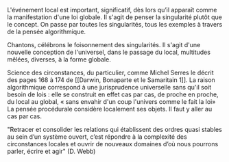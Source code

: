 L'événement local est important, significatif, dès lors qu’il apparaît comme la manifestation d'une loi globale. Il s'agit de penser la singularité plutôt que le concept. On passe par toutes les singularités, tous les exemples à travers de la pensée algorithmique. 

Chantons, célébrons le foisonnement des singularités. Il s'agit d'une nouvelle conception de l'universel, dans le passage du local, multitudes mêlées, diverses, à la forme globale. 

Science des circonstances, du particulier,  comme Michel Serres le décrit des pages 168 à 174 de [[Darwin, Bonaparte et le Samaritain 1]]. La raison algorithmique correspond à une jurisprudence universelle sans qu'il soit besoin de lois : elle se construit en effet cas par cas, de proche en proche, du local au global, « sans envahir d'un coup l'univers comme le fait la loi» La pensée procédurale considère localement ses objets. Il faut y aller au cas par cas. 

"Retracer et consolider les relations qui établissent des ordres quasi stables au sein d’un système ouvert, c’est répondre à la complexité des circonstances locales et ouvrir de nouveaux domaines d’où nous pourrons parler, écrire et agir" (D.  Webb)

